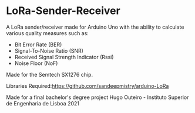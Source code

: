 # LoRa-Sender-Receiver
A LoRa sender/receiver made for Arduino Uno with the ability to calculate various quality measures such as:
- Bit Error Rate (BER)
- Signal-To-Noise Ratio (SNR)
- Received Signal Strength Indicator (Rssi)
- Noise Floor (NoF)

Made for the Semtech SX1276 chip.

Libraries Required:https://github.com/sandeepmistry/arduino-LoRa

Made for a final bachelor's degree project
Hugo Outeiro - Instituto Superior de Engenharia de Lisboa 2021
